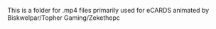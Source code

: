 This is a folder for .mp4 files primarily used for eCARDS animated by Biskwelpar/Topher Gaming/Zekethepc
